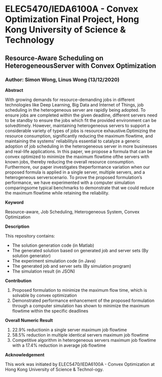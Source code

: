 # ELEC5470/IEDA6100A - Convex Optimization Final Project, Hong Kong University of Science & Technology
## Resource-Aware Scheduling on HeterogeneousServer with Convex Optimization
### Author: Simon Wong, Linus Wong (13/12/2020)

**Abstract**

With growing demands for resource-demanding jobs in different technologies like Deep Learning, Big Data and Internet of Things, job scheduling in the heterogeneous server are rapidly being adopted. To ensure jobs are completed within the given deadline, different servers need to be standby to ensure the jobs which fit the provided environment can be solvedtimely. However, maintaining heterogeneous servers to support a considerable variety of types of jobs is resource exhaustive.Optimizing the resource consumption, significantly reducing the maximum flowtime, and maintaining the systems’ reliabilityis  essential  to  catalyze  a  generic  adoption  of  job  scheduling  in  the  heterogeneous  server  in  more  businesses  and  real-life applications. In this paper, we propose a formula that can be convex optimized to minimize the maximum flowtime ofthe servers with known jobs, thereby reducing the overall resource consumption. Furthermore, our paper investigates theperformance variation when our proposed formula is applied in a single server, multiple servers, and a heterogeneous serverscenario. To prove the proposed formulation’s performance, we have experimented with a computer simulation comparingsome typical benchmarks to demonstrate that we could reduce the maximum flowtime while retaining the reliability.

**Keyword**

Resource-aware, Job Scheduling, Heterogeneous System, Convex Optimization

**Description**

This repository contains:
* The solution generation code (in Matlab)
* The generated solution based on generated job and server sets (By solution generator)
* The experiment simulation code (in Java)
* The generated job and server sets (By simulation program)
* The simulation result (in JSON)

**Contribution**

1. Proposed formulation to minimize the maximum flow time, which is solvable by convex optimization
1. Demonstrated performance enhancement of the proposed formulation through a computer simulation has shown to minimize the maximum flowtime within the specific deadlines

**Overall Numeric Result**

1. 22.9% reductionin a single server maximum job flowtime
1. 58.5% reduction in multiple identical servers maximum job flowtime
1. Competitive algorithm in heterogeneous servers maximum job flowtime with a 17.4% reduction in average job flowtime

**Acknowledgement**

This work was initiated by ELEC5470/IEDA6100A - Convex Optimization at Hong Kong University of Science & Technol-ogy.
